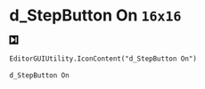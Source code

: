 # d_StepButton On `16x16`
<img src="/img/d_StepButton%20On.png" width=16 height=16>

``` CSharp
EditorGUIUtility.IconContent("d_StepButton On")
```
```
d_StepButton On
```
